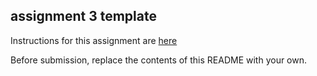 ## assignment 3 template

Instructions for this assignment are [here](https://github.com/MRU-COMP1502-2023/instructions/blob/main/assignment_3.md)

Before submission, replace the contents of this README with your own.
